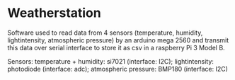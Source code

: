 # Weatherstation
Software used to read data from 4 sensors (temperature, humidity, lightintensity, atmospheric pressure) by an arduino mega 2560 and transmit this data over serial interface to store it as csv in a raspberry Pi 3 Model B.

Sensors: temperature + humidity: si7021 (interface: I2C); lightintensity: photodiode (interface: adc); atmospheric pressure: BMP180 (interface: I2C)
